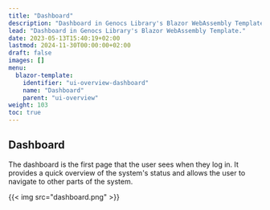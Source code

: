 ```yaml
---
title: "Dashboard"
description: "Dashboard in Genocs Library's Blazor WebAssembly Template."
lead: "Dashboard in Genocs Library's Blazor WebAssembly Template."
date: 2023-05-13T15:40:19+02:00
lastmod: 2024-11-30T00:00:00+02:00
draft: false
images: []
menu:
  blazor-template:
    identifier: "ui-overview-dashboard"
    name: "Dashboard"
    parent: "ui-overview"
weight: 103
toc: true
---
```



## Dashboard

The dashboard is the first page that the user sees when they log in. It provides a quick overview of the system's status and allows the user to navigate to other parts of the system.

{{< img src="dashboard.png" >}}